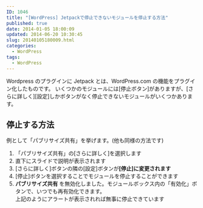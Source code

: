 ```yaml
---
ID: 1046
title: "[WordPress] Jetpackで停止できないモジュールを停止する方法"
published: true
date: 2014-01-05 18:00:09
updated: 2014-06-20 10:30:45
slug: 20140105180009.html
categories:
  - WordPress
tags:
  - WordPress
---
```


Wordpress のプラグインに Jetpack とは、WordPress.com の機能をプラグイン化したものです。
いくつかのモジュールには<span class="text-info">[停止ボタン]</span>がありますが、[さらに詳しく][設定]しかボタンがなく停止できないモジュールがいくつかあります。

<!--more-->
<h2>停止する方法</h2>
例として「パブリサイズ共有」を挙げます。(他も同様の方法です)
<ol>
<li>「パブリサイズ共有」の[さらに詳しく]を選択します</li>
<li>直下にスライドで説明が表示されます</li>
<li>[さらに詳しく]ボタンの隣の[設定]ボタンが<strong>[停止]に変更されます</strong></li>
<li>[停止]ボタンを選択することでモジュールを停止することができます</li>
<li><div class="alert alert-info"><b>パブリサイズ共有</b> を無効化しました。モジュールボックス内の「有効化」ボタンで、いつでも再有効化できます。</div>
上記のようにアラートが表示されれば無事に停止できています</li>
</ol>
